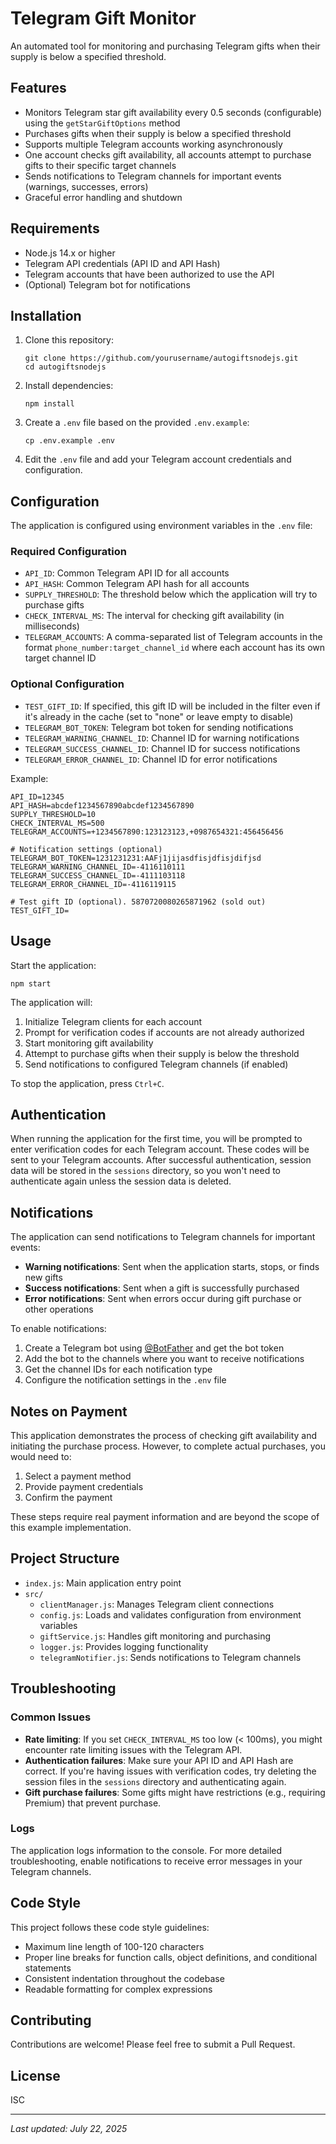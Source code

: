 # Telegram Gift Monitor

An automated tool for monitoring and purchasing Telegram gifts when their supply is below a specified threshold.

## Features

- Monitors Telegram star gift availability every 0.5 seconds (configurable) using the `getStarGiftOptions` method
- Purchases gifts when their supply is below a specified threshold
- Supports multiple Telegram accounts working asynchronously
- One account checks gift availability, all accounts attempt to purchase gifts to their specific target channels
- Sends notifications to Telegram channels for important events (warnings, successes, errors)
- Graceful error handling and shutdown

## Requirements

- Node.js 14.x or higher
- Telegram API credentials (API ID and API Hash)
- Telegram accounts that have been authorized to use the API
- (Optional) Telegram bot for notifications

## Installation

1. Clone this repository:
   ```
   git clone https://github.com/yourusername/autogiftsnodejs.git
   cd autogiftsnodejs
   ```

2. Install dependencies:
   ```
   npm install
   ```

3. Create a `.env` file based on the provided `.env.example`:
   ```
   cp .env.example .env
   ```

4. Edit the `.env` file and add your Telegram account credentials and configuration.

## Configuration

The application is configured using environment variables in the `.env` file:

### Required Configuration

- `API_ID`: Common Telegram API ID for all accounts
- `API_HASH`: Common Telegram API hash for all accounts
- `SUPPLY_THRESHOLD`: The threshold below which the application will try to purchase gifts
- `CHECK_INTERVAL_MS`: The interval for checking gift availability (in milliseconds)
- `TELEGRAM_ACCOUNTS`: A comma-separated list of Telegram accounts in the format `phone_number:target_channel_id` where each account has its own target channel ID

### Optional Configuration

- `TEST_GIFT_ID`: If specified, this gift ID will be included in the filter even if it's already in the cache (set to "none" or leave empty to disable)
- `TELEGRAM_BOT_TOKEN`: Telegram bot token for sending notifications
- `TELEGRAM_WARNING_CHANNEL_ID`: Channel ID for warning notifications
- `TELEGRAM_SUCCESS_CHANNEL_ID`: Channel ID for success notifications
- `TELEGRAM_ERROR_CHANNEL_ID`: Channel ID for error notifications

Example:
```
API_ID=12345
API_HASH=abcdef1234567890abcdef1234567890
SUPPLY_THRESHOLD=10
CHECK_INTERVAL_MS=500
TELEGRAM_ACCOUNTS=+1234567890:123123123,+0987654321:456456456

# Notification settings (optional)
TELEGRAM_BOT_TOKEN=1231231231:AAFj1jijasdfisjdfisjdifjsd
TELEGRAM_WARNING_CHANNEL_ID=-4116110111
TELEGRAM_SUCCESS_CHANNEL_ID=-4111103118
TELEGRAM_ERROR_CHANNEL_ID=-4116119115

# Test gift ID (optional). 5870720080265871962 (sold out)
TEST_GIFT_ID=
```

## Usage

Start the application:

```
npm start
```

The application will:
1. Initialize Telegram clients for each account
2. Prompt for verification codes if accounts are not already authorized
3. Start monitoring gift availability
4. Attempt to purchase gifts when their supply is below the threshold
5. Send notifications to configured Telegram channels (if enabled)

To stop the application, press `Ctrl+C`.

## Authentication

When running the application for the first time, you will be prompted to enter verification codes for each Telegram account. These codes will be sent to your Telegram accounts. After successful authentication, session data will be stored in the `sessions` directory, so you won't need to authenticate again unless the session data is deleted.

## Notifications

The application can send notifications to Telegram channels for important events:

- **Warning notifications**: Sent when the application starts, stops, or finds new gifts
- **Success notifications**: Sent when a gift is successfully purchased
- **Error notifications**: Sent when errors occur during gift purchase or other operations

To enable notifications:
1. Create a Telegram bot using [@BotFather](https://t.me/BotFather) and get the bot token
2. Add the bot to the channels where you want to receive notifications
3. Get the channel IDs for each notification type
4. Configure the notification settings in the `.env` file

## Notes on Payment

This application demonstrates the process of checking gift availability and initiating the purchase process. However, to complete actual purchases, you would need to:

1. Select a payment method
2. Provide payment credentials
3. Confirm the payment

These steps require real payment information and are beyond the scope of this example implementation.

## Project Structure

- `index.js`: Main application entry point
- `src/`
  - `clientManager.js`: Manages Telegram client connections
  - `config.js`: Loads and validates configuration from environment variables
  - `giftService.js`: Handles gift monitoring and purchasing
  - `logger.js`: Provides logging functionality
  - `telegramNotifier.js`: Sends notifications to Telegram channels

## Troubleshooting

### Common Issues

- **Rate limiting**: If you set `CHECK_INTERVAL_MS` too low (< 100ms), you might encounter rate limiting issues with the Telegram API.
- **Authentication failures**: Make sure your API ID and API Hash are correct. If you're having issues with verification codes, try deleting the session files in the `sessions` directory and authenticating again.
- **Gift purchase failures**: Some gifts might have restrictions (e.g., requiring Premium) that prevent purchase.

### Logs

The application logs information to the console. For more detailed troubleshooting, enable notifications to receive error messages in your Telegram channels.

## Code Style

This project follows these code style guidelines:
- Maximum line length of 100-120 characters
- Proper line breaks for function calls, object definitions, and conditional statements
- Consistent indentation throughout the codebase
- Readable formatting for complex expressions

## Contributing

Contributions are welcome! Please feel free to submit a Pull Request.

## License

ISC

---

*Last updated: July 22, 2025*